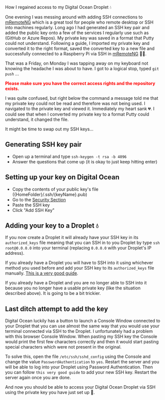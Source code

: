 How I regained access to my Digital Ocean Droplet 💧

One evening I was messing around with adding SSH connections to [mRemoteNG](https://mremoteng.org/) which is a great tool for people who remote desktop or SSH into machines regularly. Long ago I had generated an SSH key pair and added the public key onto a few of the services I regularly use such as (GitHub or Azure Repos). My private key was saved in a format that Putty could not understand. Following a guide, I imported my private key and converted it to the right format, saved the converted key to a new file and successfully connected to a Raspberry Pi via SSH in [mRemoteNG](https://mremoteng.org/) 🎉🥳.

That was a Friday, on Monday I was tapping away on my keyboard not knowing the headache I was about to have. I got to a logical stop, typed `git push` ...

<strong style="color: red">Please make sure you have the correct access rights and the repository exists.</strong>

I was quite confused, but right below the command a message told me that my private key could not be read and therefore was not being used. I navigated to the private key and viewed it. Immediately my heart sank 💔. I could see that when I converted my private key to a format Putty could understand, it changed the file.

It might be time to swap out my SSH keys...

## Generating SSH key pair
- Open up a terminal and type `ssh-keygen -t rsa -b 4096`
- Answer the questions that come up (it is okay to just keep hitting enter)


## Setting up your key on Digital Ocean
- Copy the contents of your public key's file ({HomeFolder}/.ssh/{keyName}.pub)
- Go to the [Security Section](https://cloud.digitalocean.com/account/security)
- Paste the SSH key
- Click "Add SSH Key"


## Adding your key to a Droplet 💧
If you now create a Droplet it will already have your SSH key in its `authorized_keys` file meaning that you can SSH in to you Droplet by type `ssh root@0.0.0.0` into your terminal (replacing `0.0.0.0` with your Droplet's IP address).

If you already have a Droplet you will have to SSH into it using whichever method you used before and add your SSH key to its `authorized_keys` file manually. [This is a very good guide](https://www.digitalocean.com/docs/droplets/how-to/add-ssh-keys/to-existing-droplet/).

If you already have a Droplet and you are no longer able to SSH into it because you no longer have a usable private key (like the situation described above). It is going to be a bit trickier.

## Last ditch attempt to add the key
Digital Ocean luckily has a button to launch a Console Window connected to your Droplet that you can use almost the same way that you would use your terminal connected via SSH to the Droplet. I unfortunately had a problem with this browser Console Window. When pasting my SSH key the Console would print the first few characters correctly and then it would start pasting special characters which were not present in the original. 

To solve this, open the file `/etc/ssh/sshd_config` using the Console and change the value `PasswordAuthentication` to `yes`. Restart the server and you will be able to log into your Droplet using Password Authentication. Then you can follow `this very good guide` to add your new SSH key. Restart the server again once you are done.

And now you should be able to access your Digital Ocean Droplet via SSH using the private key you have just set up 🎉.
 